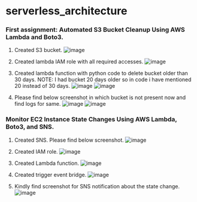 # serverless_architecture

### First assignment: Automated S3 Bucket Cleanup Using AWS Lambda and Boto3.
1. Created S3 bucket.
   ![image](https://github.com/himani0550/serverless_architecture/assets/77041503/191e4509-9000-40a0-9b94-9a1ebb51a756)

2. Created lambda IAM role with all required accesses.
   ![image](https://github.com/himani0550/serverless_architecture/assets/77041503/0c916848-0a83-4f55-b791-30616e20b697)

3. Created lambda function with python code to delete bucket older than 30 days.
   NOTE: I had bucket 20 days older so in code i have mentioned 20 instead of 30 days.
   ![image](https://github.com/himani0550/serverless_architecture/assets/77041503/b1486658-7a20-4d8d-9a07-8f40c00a4fe5)
   ![image](https://github.com/himani0550/serverless_architecture/assets/77041503/b9303b5f-e9d5-4665-bc17-4e0264bc6106)

4. Please find below screenshot in which bucket is not present now and find logs for same.
   ![image](https://github.com/himani0550/serverless_architecture/assets/77041503/7990d0e3-2ca9-4cfc-9131-0924df3760db)
   ![image](https://github.com/himani0550/serverless_architecture/assets/77041503/a1fb1cf9-b7b8-42f4-bb9a-a8f5623b04ef)

 ### Monitor EC2 Instance State Changes Using AWS Lambda, Boto3, and SNS.
 1. Created SNS. Please find below screenshot.
    ![image](https://github.com/himani0550/serverless_architecture/assets/77041503/8a2c2018-2918-4ae5-9992-d5ebdbd2a9ce)

 2. Created IAM role.
      ![image](https://github.com/himani0550/serverless_architecture/assets/77041503/0c916848-0a83-4f55-b791-30616e20b697)

 3. Created Lambda function.
    ![image](https://github.com/himani0550/serverless_architecture/assets/77041503/83e8c371-251a-4339-85ee-3c65e23337a4)

 4. Created trigger event bridge.
    ![image](https://github.com/himani0550/serverless_architecture/assets/77041503/48e9296c-03cd-4a74-891f-b846e6a1d3e1)

 5. Kindly find screenshot for SNS notification about the state change.
    ![image](https://github.com/himani0550/serverless_architecture/assets/77041503/e9db5ff2-5c67-45cc-943e-78666372d1d9)
   
   
    


   





